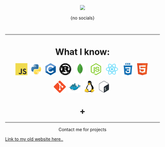 <div id="header" align="center">
  <img src="https://media.tenor.com/images/edbcfe59b35c7260080de8e168e3dc8b/tenor.gif" width="500"/>
  <p>{no socials}</p>
  <img src="https://komarev.com/ghpvc/?username=l0bst3rr0r&style=flat-square&color=red" alt=""/>
</div>
<hr>
<div id="body" align="center">
  <h1>What I know:</h1>
  <img src="https://github.com/devicons/devicon/blob/master/icons/javascript/javascript-original.svg" title="JavaScript" alt="JavaScript" width="40" height="40"/>&nbsp;
  <img src="https://github.com/devicons/devicon/blob/master/icons/python/python-original.svg" title="Python" alt="Python" width="40" height="40"/>&nbsp;
  <img src="https://github.com/devicons/devicon/blob/master/icons/c/c-original.svg" title="C" alt="C" width="40" height="40"/>&nbsp;
  <img src="https://github.com/devicons/devicon/blob/master/icons/rust/rust-plain.svg" title="RUST {STILL LEARNING}" alt="RUST" width="40" height="40"/>&nbsp;
  <img src="https://github.com/devicons/devicon/blob/master/icons/mongodb/mongodb-original.svg" title="MONGODB" alt="mongodb" width="40" height="40"/>
&nbsp;
  <img src="https://github.com/devicons/devicon/blob/master/icons/nodejs/nodejs-original.svg" title="nodejs" alt="nodejs" width="40" height="40"/>
&nbsp;
  <img src="https://github.com/devicons/devicon/blob/master/icons/react/react-original.svg" title="react" alt="react" width="40" height="40"/>
  &nbsp;
   <img src="https://github.com/devicons/devicon/blob/master/icons/css3/css3-plain-wordmark.svg"  title="CSS3" alt="CSS" width="40" height="40"/>&nbsp;
  <img src="https://github.com/devicons/devicon/blob/master/icons/html5/html5-original.svg" title="HTML5" alt="HTML" width="40" height="40"/>&nbsp;

  
  
  <img src="https://github.com/devicons/devicon/blob/master/icons/git/git-original.svg" title="Git" alt="Git" width="40" height="40"/>&nbsp;
  <img src="https://github.com/devicons/devicon/blob/master/icons/docker/docker-original.svg" title="docker" alt="docker" width="40" height="40"/>&nbsp;
  <img src="https://github.com/devicons/devicon/blob/master/icons/linux/linux-original.svg" title="Linux" alt="Linux" width="40" height="40"/>&nbsp;
  <img src="https://github.com/devicons/devicon/blob/master/icons/bash/bash-original.svg" title="bash" alt="bash" width="40" height="40"/>&nbsp;
  <h1>+</h1>
</div>
<hr>
<p align="center">Contact me for projects</p>
<a align="center" href="https://kent.software">Link to my old website here..</a>
</div>

